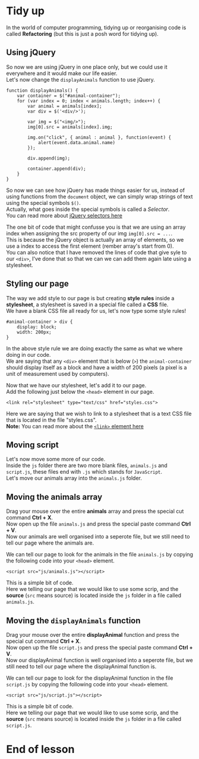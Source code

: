 
# Tidy up

In the world of computer programming, tidying up or reorganising code is called <b>Refactoring</b> (but this is just a posh word for tidying up).

## Using jQuery

So now we are using jQuery in one place only, but we could use it everywhere and it would make our life easier.<br>
Let's now change the `displayAnimals` function to use jQuery.

```
function displayAnimals() {
    var container = $("#animal-container");
    for (var index = 0; index < animals.length; index++) {
        var animal = animals[index];
        var div = $('<div/>');

        var img = $("<img/>");
        img[0].src = animals[index].img;

        img.on("click", { animal : animal }, function(event) {
            alert(event.data.animal.name)
        });

        div.append(img);

        container.append(div);
    }
}
```

So now we can see how jQuery has made things easier for us, instead of using functions from the `document` object, we can simply wrap strings of text using the special symbols `$()`.<br>
Actually, what goes inside the special symbols is called a <i>Selector</i>.<br>
You can read more about [jQuery selectors here](https://www.w3schools.com/jquery/jquery_selectors.asp)

The one bit of code that might confusse you is that we are using an array index when assigning the src property of our img `img[0].src = ...`.<br>
This is because the jQuery object is actually an array of elements, so we use a index to access the first element (rember array's start from 0).<br>
You can also notice that I have removed the lines of code that give syle to our `<div>`, I've done that so that we can we can add them again late using a stylesheet.

## Styling our page

The way we add style to our page is but creating <b>style rules</b> inside a <b>stylesheet</b>, a stylesheet is saved in a special file called a <b>CSS</b> file.<br>
We have a blank CSS file all ready for us, let's now type some style rules!

```
#animal-container > div {
    display: block;
    width: 200px;
}
```

In the above style rule we are doing exactly the same as what we where doing in our code.<br>
We are saying that any `<div>` element that is below (`>`) the `animal-container` should display itself as a block and have a width of 200 pixels (a pixel is a unit of measurement used by computers).

Now that we have our stylesheet, let's add it to our page.<br>
Add the following just below the `<head>` element in our page.

```
<link rel="stylesheet" type="text/css" href="styles.css">
```

Here we are saying that we wish to link to a stylesheet that is a text CSS file that is located in the file "styles.css".<br>
<b>Note:</b> You can read more about the [`<link>` element here](https://www.w3schools.com/tags/tag_link.asp)

## Moving script

Let's now move some more of our code.<br>
Inside the `js` folder there are two more blank files, `animals.js` and `script.js`, these files end with `.js` which stands for `JavaScript`.<br>
Let's move our animals array into the `animals.js` folder.

## Moving the animals array

Drag your mouse over the entire __animals__ array and press the special cut command __Ctrl + X__.<br>
Now open up the file `animals.js` and press the special paste command __Ctrl + V__.<br>
Now our animals are well organised into a seperote file, but we still need to tell our page where the animals are.

We can tell our page to look for the animals in the file `animals.js` by copying the following code into your `<head>` element.

```
<script src="js/animals.js"></script>
```

This is a simple bit of code.<br>
Here we telling our page that we would like to use some scrip, and the __source__ (`src` means source) is located inside the `js` folder in a file called `animals.js`.

## Moving the `displayAnimals` function

Drag your mouse over the entire __displayAnimal__ function and press the special cut command __Ctrl + X__.<br>
Now open up the file `script.js` and press the special paste command __Ctrl + V__.<br>
Now our displayAnimal function is well organised into a seperote file, but we still need to tell our page where the displayAnimal function is.

We can tell our page to look for the displayAnimal function in the file `script.js` by copying the following code into your `<head>` element.

```
<script src="js/script.js"></script>
```

This is a simple bit of code.<br>
Here we telling our page that we would like to use some scrip, and the __source__ (`src` means source) is located inside the `js` folder in a file called `script.js`.

# End of lesson